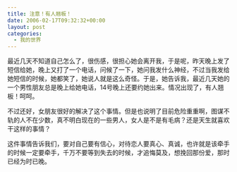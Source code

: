 ```yaml
---
title: 注意！有人翘板！
date: 2006-02-17T09:32:32+00:00
layout: post
categories:
  - 我的世界
---
```


最近几天不知道自己怎么了，很伤感，很担心她会离开我，于是呢，昨天晚上发了短信给她，晚上又打了一个电话，问候了一下，她问我发什么神经，不过当我发给她短信的时候，她都笑了，她说人就是这么奇怪。于是，她告诉我，最近几天她的一个男性朋友总是晚上给她电话，14号晚上还要约她出来。情况出现了，有人翘板！呵呵。

不过还好，女朋友很好的解决了这个事情。但是也说明了目前危险重重啊，图谋不轨的人不在少数，真不明白现在的一些男人，女人是不是有毛病？还是天生就喜欢干这样的事情？

这件事情告诉我们，要对自己要有信心，对待恋人要真心、真诚，也许就是该牵手的时候一定要牵手，千万不要等到失去的时候，才追悔莫及，想挽回那份爱，那时已经为时已晚。